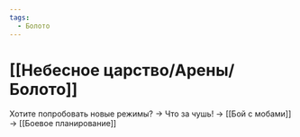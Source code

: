 ```yaml
---
tags:
  - Болото
---
```

# [[Небесное царство/Арены/Болото]]
Хотите попробовать новые режимы? -> Что за чушь! -> [[Бой с мобами]] -> [[Боевое планирование]]